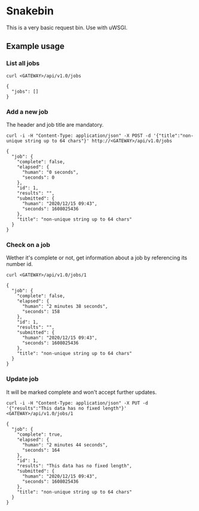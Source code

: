 # Snakebin

This is a very basic request bin. Use with uWSGI.

## Example usage

### List all jobs

`curl <GATEWAY>/api/v1.0/jobs`

```
{
  "jobs": []
}
```

### Add a new job

The header and job title are mandatory.

`curl -i -H "Content-Type: application/json" -X POST -d '{"title":"non-unique string up to 64 chars"}' http://<GATEWAY>/api/v1.0/jobs`

```
{
  "job": {
    "complete": false,
    "elapsed": {
      "human": "0 seconds",
      "seconds": 0
    },
    "id": 1,
    "results": "",
    "submitted": {
      "human": "2020/12/15 09:43",
      "seconds": 1608025436
    },
    "title": "non-unique string up to 64 chars"
  }
}
```

### Check on a job

Wether it's complete or not, get information about a job by referencing its number id.

`curl <GATEWAY>/api/v1.0/jobs/1`

```
{
  "job": {
    "complete": false,
    "elapsed": {
      "human": "2 minutes 38 seconds",
      "seconds": 158
    },
    "id": 1,
    "results": "",
    "submitted": {
      "human": "2020/12/15 09:43",
      "seconds": 1608025436
    },
    "title": "non-unique string up to 64 chars"
  }
}
```

### Update job

It will be marked complete and won't accept further updates.

`curl -i -H "Content-Type: application/json" -X PUT -d '{"results":"This data has no fixed length"}' <GATEWAY>/api/v1.0/jobs/1`

```
{
  "job": {
    "complete": true,
    "elapsed": {
      "human": "2 minutes 44 seconds",
      "seconds": 164
    },
    "id": 1,
    "results": "This data has no fixed length",
    "submitted": {
      "human": "2020/12/15 09:43",
      "seconds": 1608025436
    },
    "title": "non-unique string up to 64 chars"
  }
}
```
